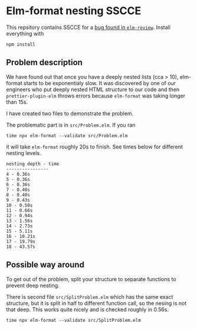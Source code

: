 # Elm-format nesting SSCCE

This repsitory contains SSCCE for a [bug found in `elm-review`](https://github.com/avh4/elm-format/issues/778).
Install everything with 

```
npm install
```

## Problem description

We have found out that once you have a deeply nested lists (cca > 10), elm-format starts to be exponentialy slow. It was discovered by one of our engineers who put deeply nested HTML structure to our code and then `prettier-plugin-elm` throws errors because `elm-format` was taking longer than 15s.

I have created two files to demonstrate the problem.

The problematic part is in `src/Problem.elm`. If you ran

```
time npx elm-format --validate src/Problem.elm
```

it will take `elm-format` roughly 20s to finish. See times below for different nesting levels.

```
nesting depth - time
----------------
4 - 0.36s
5 - 0.36s
6 - 0.36s
7 - 0.40s
8 - 0.40s
9 - 0.43s
10 - 0.50s
11 - 0.66s
12 - 0.94s
13 - 1.56s
14 - 2.73s
15 - 5.11s
16 - 10.21s
17 - 19.79s
18 - 43.57s
```

## Possible way around

To get out of the problem, split your structure to separate functions to prevent deep nesting. 

There is second file `src/SplitProblem.elm` which has the same exact structure, but it is split in half to different function call, so the nesing is not that deep. This works quite nicely and is checked roughly in 0.56s.

```
time npx elm-format --validate src/SplitProblem.elm
```
